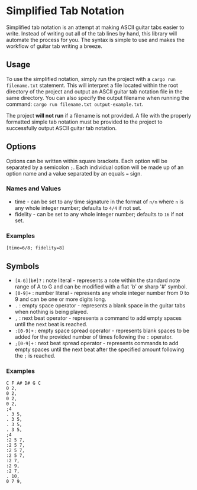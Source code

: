 # Simplified Tab Notation

Simplified tab notation is an attempt at making ASCII guitar tabs easier to write. Instead of writing out all of the tab lines by hand, this library will automate the process for you. The syntax is simple to use and makes the workflow of guitar tab writing a breeze.

## Usage

To use the simplified notation, simply run the project with a `cargo run filename.txt` statement. This will interpret a file located within the root directory of the project and output an ASCII guitar tab notation file in the same directory. You can also specify the output filename when running the command: `cargo run filename.txt output-example.txt`.

The project **will not run** if a filename is not provided. A file with the properly formatted simple tab notation must be provided to the project to successfully output ASCII guitar tab notation.

## Options

Options can be written within square brackets. Each option will be separated by a semicolon `;`. Each individual option will be made up of an option name and a value separated by an equals `=` sign.

### Names and Values

- time - can be set to any time signature in the format of `n/n` where `n` is any whole integer number; defaults to `4/4` if not set.
- fidelity - can be set to any whole integer number; defaults to `16` if not set.

### Examples

```
[time=6/8; fidelity=8]
```

## Symbols

- `[A-G][b#]?` : note literal - represents a note within the standard note range of A to G and can be modified with a flat 'b' or sharp '#' symbol.
- `[0-9]+` : number literal - represents any whole integer number from 0 to 9 and can be one or more digits long.
- `.` : empty space operator - represents a blank space in the guitar tabs when nothing is being played.
- `,` : next beat operator - represents a command to add empty spaces until the next beat is reached.
- `:[0-9]+` : empty space spread operator - represents blank spaces to be added for the provided number of times following the `:` operator.
- `;[0-9]+` : next beat spread operator - represents commands to add empty spaces until the next beat after the specified amount following the `;` is reached.

### Examples

```
C F A# D# G C
0 2,
0 2,
0 2,
0 2,
;4
. 3 5,
. 3 5,
. 3 5,
. 3 5,
;4
:2 5 7,
:2 5 7,
:2 5 7,
:2 5 7,
:2 7,
:2 9,
:2 7,
. 10,
0 7 9,
```